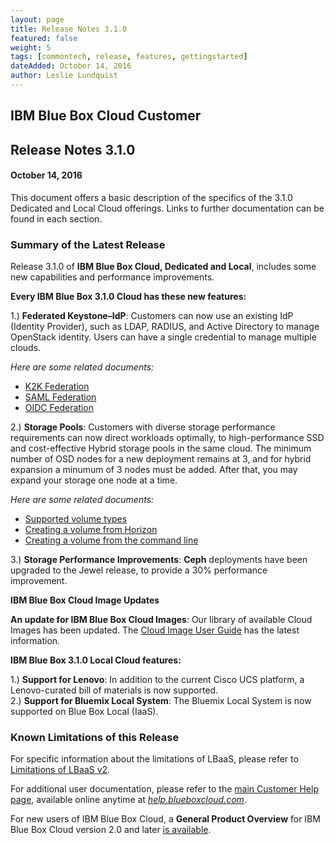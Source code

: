 ```yaml
---
layout: page
title: Release Notes 3.1.0
featured: false
weight: 5
tags: [commontech, release, features, gettingstarted]
dateAdded: October 14, 2016
author: Leslie Lundquist
---
```


## IBM Blue Box Cloud Customer

## Release Notes 3.1.0

#### October 14, 2016


This document offers a basic description of the specifics of the 3.1.0 Dedicated and Local Cloud offerings. Links to further documentation can be found in each section.

### Summary of the Latest Release

Release 3.1.0 of **IBM Blue Box Cloud, Dedicated and Local**, includes some new capabilities and performance improvements. 

**Every IBM Blue Box 3.1.0 Cloud has these new features:**

1.) **Federated Keystone–IdP**: Customers can now use an existing IdP (Identity Provider), such as LDAP, RADIUS, and Active Directory to manage OpenStack identity. Users can have a single credential to manage multiple clouds.

*Here are some related documents:*

 * [K2K Federation](http://ibm-blue-box-help.github.io/help-documentation/keystone/k2k-federation/)
 * [SAML Federation](http://ibm-blue-box-help.github.io/help-documentation/keystone/saml-federation/)
 * [OIDC Federation](http://ibm-blue-box-help.github.io/help-documentation/keystone/oidc-federation/)       

2.) **Storage Pools**: Customers with diverse storage performance requirements can now direct workloads optimally, to high-performance SSD and cost-effective Hybrid storage pools in the same cloud. The minimum number of OSD nodes for a new deployment remains at 3, and for hybrid expansion a minumum of 3 nodes must be added. After that, you may expand your storage one node at a time.

*Here are some related documents:*

 * [Supported volume types](http://ibm-blue-box-help.github.io/help-documentation/cinder/supported_volume_types/) 
 * [Creating a volume from Horizon](http://ibm-blue-box-help.github.io/help-documentation/horizon/create-volume-from-horizon/)
 * [Creating a volume from the command line](http://ibm-blue-box-help.github.io/help-documentation/cinder/cli-create-volume/)

3.) **Storage Performance Improvements**: **Ceph** deployments have been upgraded to the Jewel release, to provide a 30% performance improvement.


**IBM Blue Box Cloud Image Updates**

**An update for IBM Blue Box Cloud Images**: Our library of available Cloud Images has been updated. The [Cloud Image User Guide]( http://ibm-blue-box-help.github.io/help-documentation/gettingstarted/userguides/cloud_images/image_patch_list_20160910/Image_Release_Notes_2016-09-10/) has the latest information. 


**IBM Blue Box 3.1.0 Local Cloud features:**

1.) **Support for Lenovo**: In addition to the current Cisco UCS platform, a Lenovo-curated bill of materials is now supported.  
2.) **Support for Bluemix Local System**: The Bluemix Local System is now supported on Blue Box Local (IaaS).

### Known Limitations of this Release

For specific information about the limitations of LBaaS, please refer to [Limitations of LBaaS v2](http://ibm-blue-box-help.github.io/help-documentation/neutron/Limitations_of_LBaaSv2/).

For additional user documentation, please refer to the [main Customer Help page](http://ibm-blue-box-help.github.io/help-documentation/), available online anytime at [_help.blueboxcloud.com_](http://ibm-blue-box-help.github.io/help-documentation/).

For new users of IBM Blue Box Cloud, a **General Product Overview** for IBM Blue Box Cloud version 2.0 and later [is available](http://ibm-blue-box-help.github.io/help-documentation/gettingstarted/commontech/general_product_overview/).

